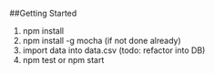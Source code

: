 ##Getting Started
1. npm install
2. npm install -g mocha (if not done already)
3. import data into data.csv (todo: refactor into DB)
4. npm test or npm start
